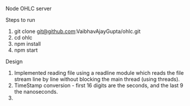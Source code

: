 Node OHLC server


Steps to run

1. git clone git@github.com:VaibhavAjayGupta/ohlc.git
2. cd ohlc
3. npm install
4. npm start


Design

1. Implemented reading file using a readline module which reads the file stream line by line without blocking the main thread (using threads).
2. TimeStamp conversion - first 16 digits are the seconds, and the last 9 the nanoseconds.
3. 